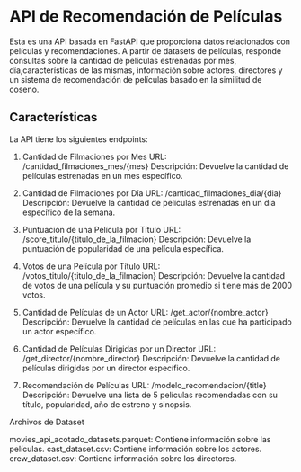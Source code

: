 # API de Recomendación de Películas

Esta es una API basada en FastAPI que proporciona datos relacionados con películas y recomendaciones. A partir de datasets de películas, responde consultas sobre la cantidad de películas estrenadas por mes, día,características de las mismas, información sobre actores, directores y un sistema de recomendación de películas basado en la similitud de coseno.

## Características

La API tiene los siguientes endpoints:

1. Cantidad de Filmaciones por Mes
URL: /cantidad_filmaciones_mes/{mes}
Descripción: Devuelve la cantidad de películas estrenadas en un mes específico.

2. Cantidad de Filmaciones por Día
URL: /cantidad_filmaciones_dia/{dia}
Descripción: Devuelve la cantidad de películas estrenadas en un día específico de la semana.

3. Puntuación de una Película por Título
URL: /score_titulo/{titulo_de_la_filmacion}
Descripción: Devuelve la puntuación de popularidad de una película específica.

4. Votos de una Película por Título
URL: /votos_titulo/{titulo_de_la_filmacion}
Descripción: Devuelve la cantidad de votos de una película y su puntuación promedio si tiene más de 2000 votos.

5. Cantidad de Películas de un Actor
URL: /get_actor/{nombre_actor}
Descripción: Devuelve la cantidad de películas en las que ha participado un actor específico.

6. Cantidad de Películas Dirigidas por un Director
URL: /get_director/{nombre_director}
Descripción: Devuelve la cantidad de películas dirigidas por un director específico.

7. Recomendación de Películas
URL: /modelo_recomendacion/{title}
Descripción: Devuelve una lista de 5 películas recomendadas con su título, popularidad, año de estreno y sinopsis.


Archivos de Dataset

movies_api_acotado_datasets.parquet: Contiene información sobre las películas.
cast_dataset.csv: Contiene información sobre los actores.
crew_dataset.csv: Contiene información sobre los directores.